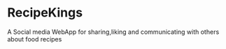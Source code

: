 # RecipeKings
A Social media WebApp for sharing,liking and communicating with others about food recipes
